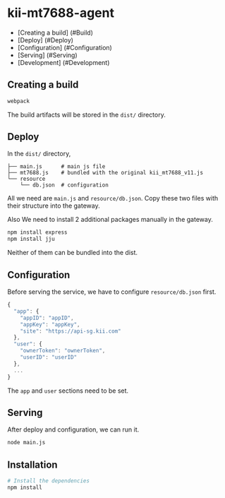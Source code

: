 # kii-mt7688-agent

* [Creating a build] (#Build)
* [Deploy] (#Deploy)
* [Configuration] (#Configuration)
* [Serving] (#Serving)
* [Development] (#Development)

<a name="Build"></a>
## Creating a build
```sh
webpack
```
The build artifacts will be stored in the `dist/` directory.

<a name="Deploy"></a>
## Deploy
In the `dist/` directory,
```
├── main.js      # main js file
├── mt7688.js    # bundled with the original kii_mt7688_v11.js
└── resource
    └── db.json  # configuration
```
All we need are `main.js` and `resource/db.json`.
Copy these two files with their structure into the gateway.

Also We need to install 2 additional packages manually in the gateway.
```sh
npm install express
npm install jju
```
Neither of them can be bundled into the dist.

<a name="Configuration"></a>
## Configuration
Before serving the service, we have to configure `resource/db.json` first.
```javascript
{
  "app": {
    "appID": "appID",
    "appKey": "appKey",
    "site": "https://api-sg.kii.com"
  },
  "user": {
    "ownerToken": "ownerToken",
    "userID": "userID"
  },
  ...
}
```
The `app` and `user` sections need to be set.

<a name="Serving"></a>
## Serving
After deploy and configuration, we can run it.
```sh
node main.js
```

<a name="Development"></a>
## Installation
```sh
# Install the dependencies
npm install
```

